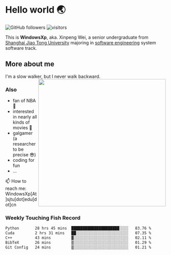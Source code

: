 <!--
**WindowsXp-Beta/WindowsXp-Beta** is a ✨ _special_ ✨ repository because its `README.md` (this file) appears on your GitHub profile.

Here are some ideas to get you started:

- 🔭 I’m currently working on ...
- 🌱 I’m currently learning ...
- 👯 I’m looking to collaborate on ...
- 🤔 I’m looking for help with ...
- 💬 Ask me about ...
- 📫 How to reach me: ...
- 😄 Pronouns: ...
- ⚡ Fun fact: ...
-->
# Hello world :earth_asia:

![GitHub followers](https://img.shields.io/github/followers/WindowsXp-Beta?style=social)
![visitors](https://visitor-badge.glitch.me/badge?page_id=WindowsXp-Beta)

This is **WindowsXp**, aka. Xinpeng Wei, a senior undergraduate from [Shanghai Jiao Tong University](http://en.sjtu.edu.cn/) majoring in [software engineering](http://www.se.sjtu.edu.cn/) system software track.

## More about me

I'm a slow walker, but I never walk backward.<img align='right' src='https://github-readme-stats.vercel.app/api/top-langs/?username=WindowsXp-Beta&layout=compact&hide=scss,hcl,Tcl&langs_count=5&theme=tokyonight' width='400px'>

### Also
- fan of NBA :basketball:
- interested in nearly all kinds of movies :movie_camera:
- galgamer (a researcher to be precise :sunglasses:)
- coding for fun
- ...

📫 How to reach me: WindowsXp[At]sjtu[dot]edu[dot]cn

### Weekly Touching Fish Record

<!--START_SECTION:waka-->

```txt
Python       28 hrs 45 mins  █████████████████████░░░░   83.76 %
Cuda         2 hrs 31 mins   ██░░░░░░░░░░░░░░░░░░░░░░░   07.35 %
C++          43 mins         ▓░░░░░░░░░░░░░░░░░░░░░░░░   02.11 %
BibTeX       26 mins         ▒░░░░░░░░░░░░░░░░░░░░░░░░   01.29 %
Git Config   24 mins         ▒░░░░░░░░░░░░░░░░░░░░░░░░   01.21 %
```

<!--END_SECTION:waka-->
